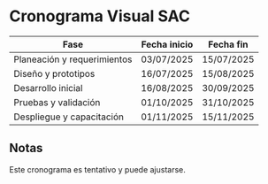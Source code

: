 # Cronograma Visual SAC

| Fase                        | Fecha inicio | Fecha fin  |
| --------------------------- | ------------ | ---------- |
| Planeación y requerimientos | 03/07/2025   | 15/07/2025 |
| Diseño y prototipos         | 16/07/2025   | 15/08/2025 |
| Desarrollo inicial          | 16/08/2025   | 30/09/2025 |
| Pruebas y validación        | 01/10/2025   | 31/10/2025 |
| Despliegue y capacitación   | 01/11/2025   | 15/11/2025 |

## Notas

Este cronograma es tentativo y puede ajustarse.
